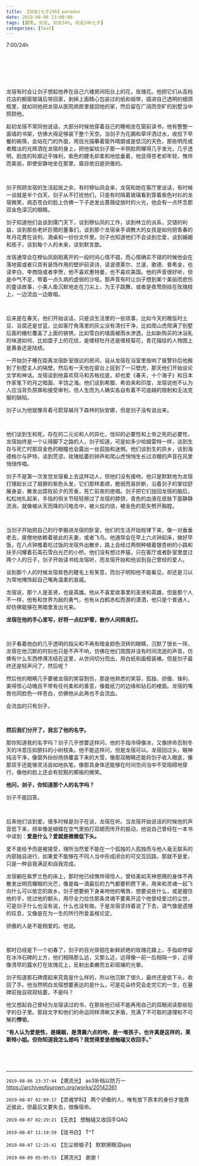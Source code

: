 ```yaml
---
title: 【剑龙|七夕24h】paradox
date: 2019-08-06 23:00:00
tags: [霹雳, 剑龙, 剑龙24h, 剑龙24h七夕]
categories: [Text]
---
```


<p>7:00/24h</p> 
<p><br /></p> 
<p><br /></p> 
<p><br /></p> 
<p>龙宿有时会让剑子想起他养在自己六楼房间阳台上的花，玫瑰花。他把它们从高档花店的橱窗玻璃后带回家，剥掉上面精心包装过的纸和缎带，插进自己透明的细颈瓶里，就如同他把龙宿从医院病房里接回他的家，然后留在广阔而空旷的别墅当中照顾他。</p> 
<p>起初龙宿不常同他说话，大部分时候他穿着自己的睡袍坐在窗前读书，他有整整一面墙的书架，仿佛大得足够装下整个天空。当剑子为花圃和草坪洒过水，收拾下早餐的碗筷，会站在门的外面，用目光描摹着窗外晴朗或是低沉的天色，那些明亮或者黯淡的光辉洒在龙宿的身上，把他留给剑子那一半侧脸照耀得几乎发光，几乎透明，脸庞的轮廓近乎锋利，紫色的睫毛却柔和地低垂着，他显得苍老却年轻，憔悴而美丽，即使安静地坐在那里，眉目依旧是骄傲的。</p> 
<p>&nbsp;</p> 
<p>剑子照顾龙宿的生活起居之余，有时穆仙凤会来，龙宿和她在客厅里谈话，有时候一谈就是半个白天，剑子从不打扰他们，只是有时隔着玻璃看到穿着紫色衬衫的龙宿微笑，病态苍白的脸上仿佛一下子迸发出蔷薇绽放时的火光，他会有一点怀念那双金色深沉的眼睛。</p> 
<p>剑子知道他们会谈到儒门天下，谈到穆仙凤的工作，谈到林立的派系，交错的利益，谈到那些老奸巨猾的董事们，谈到那个龙宿亲手调教大的女孩是如何把青春的年月花费在谈判、酒桌和一份份文件里。剑子也知道他们不会谈到恋爱，谈到婚姻和孩子，谈到每个人的未来，谈到默言歆。</p> 
<p>龙宿通常会在穆仙凤刚刚离开的一段时间心情不错，而心情确实不错的时候他会在落地窗或者只具有装饰作用的壁炉前读诗，读波德莱尔、兰波、歌德、普希金，也读李白、李商隐或者李贺，他不喜欢惠特曼，也不喜欢美国。他的声音很好听，但是中气不足，带着一点久病的虚弱的沙哑。那声音有时让剑子想到某个美丽而悲伤的童话故事，小美人鱼沉默地走在刀尖上，为王子跳舞，或者是夜莺倒挂在玫瑰枝上，一边流血一边歌唱。</p> 
<p>&nbsp;</p> 
<p>后来是在春天，他们开始谈话，只是谈生活里的一些琐事，比如今天的晚饭时土豆、豆腐还是甘蓝，比如客厅角落里的灰尘没有清扫干净，比如爬山虎爬满了别墅后面的栅栏覆盖了上面的铁锈，比如雪白的墙面被雨水渗透，比如新购买的沐浴乳的味道如何，比如盘子上的花纹，是缠枝牡丹还是缠枝菊花，青花描绘的人物图上是黄香还是陆绩。</p> 
<p>一开始剑子睡在距离龙宿卧室很远的房间，自从龙宿在浴室里按响了报警铃后他搬到了别墅主人的隔壁。然后有一天他在窗台上捉到了一只壁虎，那天他们开始谈论文学和神话。龙宿谈到他喜欢荷马和苏格拉底，却也爱《春天，十个海子》和日本作家笔下的月之暗面、丰饶之海。他们谈到希腊、希伯来和印度，龙宿说他不认为人应当背负原罪和接受审判，但人生而为人确实各自有着不可逾越的限制和无法克服的缺陷。</p> 
<p>剑子认为他就像背着弓箭穿越月下森林的狄安娜，但是剑子没有说出来。</p> 
<p>&nbsp;</p> 
<p>他们谈到生和死，存在的二元论和人的异化，信仰的必要性和上帝之死的必要性，龙宿始终是一个认得脚下之路的人，剑子知道，可是如多少哈姆雷特一样，谈到生存与死亡时那双金色的眼瞳也会露出一丝孤独和迷惘。他们谈到生的异乡，谈到海德格尔与萨特，谈到荒谬。玫瑰枯萎的钟声和爬山虎悄悄生长过凉棚的声音在风里悄悄传唱。</p> 
<p>剑子不是第一次发觉龙宿看上去这样动人，但他们没有接吻，他只是默默地为龙宿打理起长过了肩膀的紫色头发，它们那样柔顺，脆弱而易折断，沿着剑子的掌纹舒展身姿，散发出腐败前夕的芳香，死亡前夜的绝唱。剑子把它们拢回龙宿的脑后，松松地扎起来，手指的侧关节轻轻擦过了龙宿的脖颈，青色的血液在皮肤下面静静流淌，就像被从天而降的闪电击中，被火焰灼烧，被金色的箭矢劈开胸膛。</p> 
<p>&nbsp;</p> 
<p>当剑子开始把自己的行李搬进龙宿的卧室，他们的生活开始规律下来，像一对垂垂老去，疲倦地依赖着彼此的夫妻，或者飞鸟。他通常会在早上六点钟起床，做好早饭，在八点钟推着吃过饭的龙宿外出散步，路上会经过两侧种植着银杏树的小路和扶手闪耀着石英石雪白光芒的小桥。他们没有想过养猫，只在客厅或者卧室里度过两个人的日子，剑子开始读书给龙宿听，而龙宿开始和他谈到自己曾经的爱人。</p> 
<p>谈到那个人的时候龙宿紫色的睫毛上有笑意，而剑子明知他不能看见，却还是习以为常地掩饰起自己嘴角温柔的哀戚。</p> 
<p>龙宿说，那个人是圣贤，也是英雄。他从不喜爱故事里的圣贤和英雄，但是那个人不一样，他有和世界为敌的勇气，也有从白鹤赤松而游的潇洒，他只是个普通人，却仿佛能够在黑暗里发出光来。</p> 
<p><strong>龙宿在他的手心里写，好将一点红炉雪，散作人间照夜灯。</strong></p> 
<p>&nbsp;</p> 
<p>剑子看着他白的几乎透明的指尖和不再有暗金颜色流转的眼睛，沉默了很长一阵，龙宿在他沉默的时刻也只是不声不响，仿佛在他们周围并没有时间流逝的声音，仿佛有什么东西停滞冻结在这里，从世间切分而出，用白纸和画框装裱。但是剑子最终还是轻声问了，然后呢？</p> 
<p>然后他的眼睛几乎要被龙宿的笑容割伤，那是他熟悉的笑容，孤独、骄傲、锋利、美得惊心动魄且不带有任何柔和的善意，像裁纸刀的边缘和钻石的棱面。龙宿的嘴唇也同脸色一样苍白，仿佛他从此再也不会流血。</p> 
<p>会流血的只有剑子。</p> 
<p>&nbsp;</p> 
<p><strong>然后我们分开了，我忘了他的名字。</strong></p> 
<p>那你知道我的名字吗？剑子几乎想要这样问，他的手指冷得像冰，又像拼命忍耐冬天的冷意压抑颤抖的小树枝条。他不能这样问，但是龙宿可以。龙宿回过头，眼神纯洁干净，像窗外纷纷扬扬覆盖下来的大雪，像那双眼睛还能将剑子收入眼底，像那双手还能够灵活自如地执笔，像那具身体还能够在时间空间当中不受阻碍地穿行，像他的脸上还会有狡黠的揶揄的微笑。</p> 
<p><strong>他问，剑子，你知道那个人的名字吗？</strong></p> 
<p>剑子不能回答。</p> 
<p>&nbsp;</p> 
<p>后来他们谈到爱。很多时候是剑子在说，龙宿在听。当龙宿开始说话的时候他的声音低下来，频率像是蝴蝶在空气里拍打双翅而传开的振动，他说自己曾经在一本书中读到：<strong>爱是什么？爱就是微微低下头。</strong></p> 
<p>爱不是给予而是被接受，理所当然爱不能在一个孤独的人孤独而与他人毫无联系的内部独自进行，如果爱不能够在不同人当中形成闭合的可交互回路，那就不是爱，只是一种自我满足和自我完成。</p> 
<p>龙宿躺在紫罗兰色的床上，那时他已经憔悴得惊人，曾经美如天神恩赐的身体不再散发出明亮耀眼的光芒，像是每一滴最后的力气都要积攒下来，用来和灵魂一起飞向什么可以依恋的故乡。剑子想要俯下身亲吻他的嘴唇，想要说些什么，或是握住他的手，抚过他的额头，用尽全力拉住那条灵魂不要离开这个他曾经爱过的尘世，可是剑子什么也没有说，什么也没有做。于是龙宿坚持着说了下去，语气像是遗憾的叹息，又像是在为一生的所行所爱盖棺论定。</p> 
<p>骄傲的人是不能相爱的。他说。</p> 
<p>&nbsp;</p> 
<p>那时已经是下一个初春了，剑子的目光徘徊在新鲜娇艳的玫瑰花瓣上，手指却停留在冰冷石碑的上方，他们相隔那么远，又那么近，远得像一前一后相隔一步，近得像清早的露水打在玫瑰花上，反射出柔嫩而五彩斑斓的光晕。</p> 
<p>剑子知道那石碑摸起来究竟是什么样的，所以他沉默了很久，最终还是低下头，收回了手。他当然明白龙宿想要表达的是什么，可是花朵终究会走完它的一生，在墓碑前独自寂寂枯萎，不是吗？</p> 
<p>他又想起自己曾经为龙宿读过的书，在那些他已经不能再用自己的双眼阅读那些铅字的日子里。那段文字和他们的命运同样清晰又矛盾，充满了不可取的道理和不可解的<strong>悖论</strong>。</p> 
<p><strong>“有人认为爱是性，是婚姻，是清晨六点的吻，是一堆孩子，也许真是这样的，莱斯特小姐。但你知道我怎么想吗？我觉得爱是想触碰又收回手。”</strong></p> 
<p><br /></p> 
<p>&nbsp;</p>

<!-- more -->

---

`2019-08-06 23:37:44` 【溯流光】 ao3补档以防万一 <https://archiveofourown.org/works/20142361>

`2019-08-07 02:09:17` 【灵魂学科】 两个骄傲的人，唯有放下原本的身份才能靠近彼此，但最后又要失去，很像宿命。

`2019-08-07 02:29:21` 【无衣】 想触碰又收回手QAQ

`2019-08-07 11:19:59` 【珑书白】 T^T

`2019-08-07 12:25:41` 【忘尘蜉蝣子】 默默擦眼泪qaq

`2019-08-09 05:05:53` 【溯流光】 谢谢！
